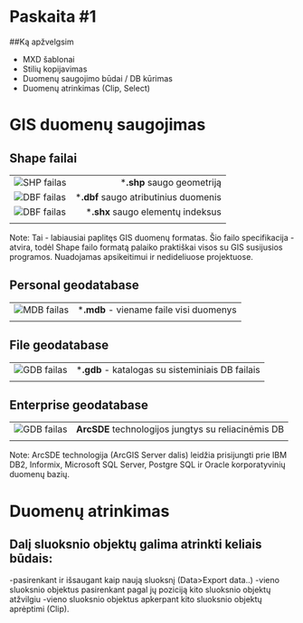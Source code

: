# Paskaita #1


##Ką apžvelgsim

- MXD šablonai
- Stilių kopijavimas
- Duomenų saugojimo būdai / DB kūrimas
- Duomenų atrinkimas (Clip, Select)



# GIS duomenų saugojimas


## Shape failai

|||
|-|-:|
|![SHP failas](./slides/img/shp.png)|***.shp** saugo geometriją|
|![DBF failas](./slides/img/dbf.png)|***.dbf** saugo atributinius duomenis|
|![DBF failas](./slides/img/shx.png)|***.shx** saugo elementų indeksus|
|||

Note: Tai - labiausiai paplitęs GIS duomenų formatas. Šio failo specifikacija - atvira, todėl Shape failo formatą palaiko praktiškai visos su GIS susijusios programos. Nuadojamas apsikeitimui ir nedideliuose projektuose.


## Personal geodatabase

|||
|-|-:|
|![MDB failas](./slides/img/mdb.png)|***.mdb** - viename faile visi duomenys|
|||


## File geodatabase

|||
|-|-:|
|![GDB failas](./slides/img/gdb.png)|***.gdb** - katalogas su sisteminiais DB failais|
|||


## Enterprise geodatabase

|||
|-|-:|
|![GDB failas](./slides/img/enterprise.png)| **ArcSDE** technologijos jungtys su reliacinėmis DB|
|||

Note: ArcSDE technologija (ArcGIS Server dalis) leidžia prisijungti prie IBM DB2, Informix, Microsoft SQL Server, Postgre SQL ir Oracle korporatyvinių duomenų bazių.



# Duomenų atrinkimas


## Dalį sluoksnio objektų galima atrinkti keliais būdais:
-pasirenkant ir išsaugant kaip naują sluoksnį (Data>Export data..)
-vieno sluoksnio objektus pasirenkant pagal jų poziciją kito sluoksnio objektų atžvilgiu 
-vieno sluoksnio objektus apkerpant kito sluoksnio objektų aprėptimi (Clip).